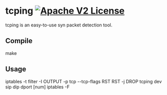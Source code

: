 # tcping [![Apache V2 License](https://img.shields.io/badge/license-Apache%20V2-blue.svg)](https://github.com/pengjianzhang/tcping/blob/main/LICENSE)

tcping is an easy-to-use syn packet detection tool.

## Compile
make

## Usage

iptables -t filter -I OUTPUT -p tcp  --tcp-flags RST RST -j DROP
tcping dev sip dip dport [num]
iptables -F

